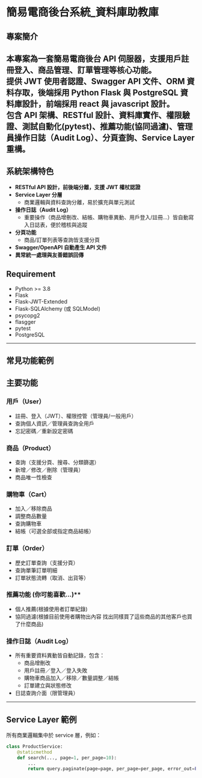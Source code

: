 # 簡易電商後台系統_資料庫助教庫

## 專案簡介
本專案為一套**簡易電商後台 API 伺服器**，支援用戶註冊登入、商品管理、訂單管理等核心功能。  
提供 JWT 使用者認證、Swagger API 文件、ORM 資料存取，後端採用 Python Flask 與 PostgreSQL 資料庫設計，前端採用 react 與 javascript 設計。  
包含 API 架構、RESTful 設計、資料庫實作、權限驗證、測試自動化(pytest)、推薦功能(協同過濾)、管理員操作日誌（Audit Log）、分頁查詢、Service Layer 重構。  
---

## 系統架構特色

- **RESTful API 設計，前後端分離，支援 JWT 權杖認證**
- **Service Layer 分層**
  - 商業邏輯與資料查詢分離，易於擴充與單元測試
- **操作日誌（Audit Log）**  
  - 重要操作（商品增刪改、結帳、購物車異動、用戶登入/註冊...）皆自動寫入日誌表，便於稽核與追蹤
- **分頁功能**  
  - 商品/訂單列表等查詢皆支援分頁
- **Swagger/OpenAPI 自動產生 API 文件**  
- **異常統一處理與友善錯誤回傳**

## Requirement

- Python >= 3.8
- Flask
- Flask-JWT-Extended
- Flask-SQLAlchemy (或 SQLModel)
- psycopg2
- flasgger
- pytest
- PostgreSQL
---

## 常見功能範例
## 主要功能

### 用戶（User）
- 註冊、登入（JWT）、權限控管（管理員/一般用戶）
- 查詢個人資訊／管理員查詢全用戶
- 忘記密碼／重新設定密碼

### 商品（Product）
- 查詢（支援分頁、搜尋、分類篩選）
- 新增／修改／刪除（管理員）
- 商品唯一性檢查

### 購物車（Cart）
- 加入／移除商品
- 調整商品數量
- 查詢購物車
- 結帳（可選全部或指定商品結帳）

### 訂單（Order）
- 歷史訂單查詢（支援分頁）
- 查詢單筆訂單明細
- 訂單狀態流轉（取消、出貨等）

### 推薦功能 (你可能喜歡...)**
  - 個人推薦(根據使用者訂單紀錄)
  - 協同過濾(根據目前使用者購物出內容 找出同樣買了這些商品的其他客戶也買了什麼商品)

### **操作日誌（Audit Log）**
- 所有重要資料異動皆自動記錄，包含：
  - 商品增刪改
  - 用戶註冊／登入／登入失敗
  - 購物車商品加入／移除／數量調整／結帳
  - 訂單建立與狀態修改
- 日誌查詢介面（限管理員）

---

## Service Layer 範例

所有商業邏輯集中於 service 層，例如：

```python
class ProductService:
    @staticmethod
    def search(..., page=1, per_page=10):
        ...
        return query.paginate(page=page, per_page=per_page, error_out=False)
